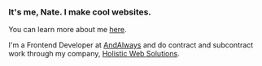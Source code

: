 ### It's me, Nate. I make cool websites.

You can learn more about me [here](https://itsnate.dev).

I'm a Frontend Developer at [AndAlways](https://andalways.com/) and do contract and subcontract work through my company, [Holistic Web Solutions](https://holisticwebsolutions.com).

<!--
**its-nate/its-nate** is a ✨ _special_ ✨ repository because its `README.md` (this file) appears on your GitHub profile.

Here are some ideas to get you started:

- 🔭 I’m currently working on ...
- 🌱 I’m currently learning ...
- 👯 I’m looking to collaborate on ...
- 🤔 I’m looking for help with ...
- 💬 Ask me about ...
- 📫 How to reach me: ...
- 😄 Pronouns: ...
- ⚡ Fun fact: ...
-->
